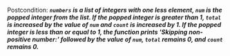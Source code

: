 Postcondition: ***`numbers` is a list of integers with one less element, `num` is the popped integer from the list. If the popped integer is greater than 1, `total` is increased by the value of `num` and `count` is increased by 1. If the popped integer is less than or equal to 1, the function prints 'Skipping non-positive number:' followed by the value of `num`, `total` remains 0, and `count` remains 0.***